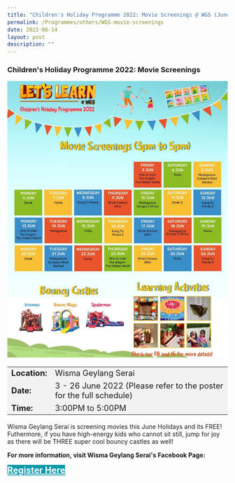 ```yaml
---
title: "Children's Holiday Programme 2022: Movie Screenings @ WGS (June 2022)"
permalink: /Programmes/others/WGS-movie-screenings
date: 2022-06-14
layout: post
description: ""
---
```

### Children's Holiday Programme 2022: Movie Screenings  ###

<img src="/images/Programmes (June 2022)/WGS-movie-screening.jpg" style="width:650px; height:auto">

<table  style="font-size:130%; background-color:#f2f2f2">
	<tbody>
		<tr>
			 <td><b>Location:</b></td><td>Wisma Geylang Serai</td>
		</tr>
		<tr>
		 <td><b>Date:</b> </td><td>3 - 26 June 2022 (Please refer to the poster for the full schedule)</td>
		</tr>
		<tr>
			<td> <b>Time:</b> </td><td> 3:00PM to 5:00PM </td>
		</tr>
	</tbody>
</table>

Wisma Geylang Serai is screening movies this June Holidays and its FREE! Futhermore, if you have high-energy kids who cannot sit still, jump for joy as there will be THREE super cool bouncy castles as well! 

<b>For more information, visit Wisma Geylang Serai's Facebook Page:</b>
<div>
	<a href="https://zenway.gg/event/115" style="font-size:20px; width:35%; height:60px; background-color:#0899AA; color:white" class="bp-button"><b>Register Here</b></a>
</div>